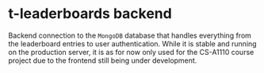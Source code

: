 # t-leaderboards backend
Backend connection to the `MongoDB` database that handles everything from the leaderboard entries to user authentication. While it is stable and running on the production server, it is as for now only used for the CS-A1110 course project due to the frontend still being under development.
